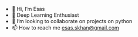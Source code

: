- 👋 Hi, I’m Esas
- 👀 Deep Learning Enthusiast 
- 💞️ I’m looking to collaborate on projects on python
- 📫 How to reach me esas.skhan@gmail.com

<!---
esaskhan/esaskhan is a ✨ special ✨ repository because its `README.md` (this file) appears on your GitHub profile.
You can click the Preview link to take a look at your changes.
--->
